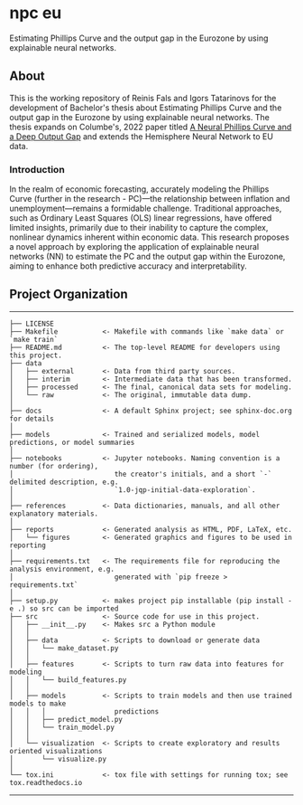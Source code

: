 # npc eu

Estimating Phillips Curve and the output gap in the Eurozone by using explainable neural networks.

## About

This is the working repository of Reinis Fals and Igors Tatarinovs for the development of Bachelor's thesis about Estimating Phillips Curve and the output gap in the Eurozone by using explainable neural networks. The thesis expands on Columbe's, 2022 paper titled [A Neural Phillips Curve and a Deep Output Gap](https://doi.org/10.48550/arxiv.2202.04146) and extends the Hemisphere Neural Network to EU data.



### Introduction

In the realm of economic forecasting, accurately modeling the Phillips Curve (further in the research - PC)—the relationship between inflation and unemployment—remains a formidable challenge. Traditional approaches, such as Ordinary Least Squares (OLS) linear regressions, have offered limited insights, primarily due to their inability to capture the complex, nonlinear dynamics inherent within economic data. This research proposes a novel approach by exploring the application of explainable neural networks (NN) to estimate the PC and the output gap within the Eurozone, aiming to enhance both predictive accuracy and interpretability.


## Project Organization
------------

    ├── LICENSE
    ├── Makefile           <- Makefile with commands like `make data` or `make train`
    ├── README.md          <- The top-level README for developers using this project.
    ├── data
    │   ├── external       <- Data from third party sources.
    │   ├── interim        <- Intermediate data that has been transformed.
    │   ├── processed      <- The final, canonical data sets for modeling.
    │   └── raw            <- The original, immutable data dump.
    │
    ├── docs               <- A default Sphinx project; see sphinx-doc.org for details
    │
    ├── models             <- Trained and serialized models, model predictions, or model summaries
    │
    ├── notebooks          <- Jupyter notebooks. Naming convention is a number (for ordering),
    │                         the creator's initials, and a short `-` delimited description, e.g.
    │                         `1.0-jqp-initial-data-exploration`.
    │
    ├── references         <- Data dictionaries, manuals, and all other explanatory materials.
    │
    ├── reports            <- Generated analysis as HTML, PDF, LaTeX, etc.
    │   └── figures        <- Generated graphics and figures to be used in reporting
    │
    ├── requirements.txt   <- The requirements file for reproducing the analysis environment, e.g.
    │                         generated with `pip freeze > requirements.txt`
    │
    ├── setup.py           <- makes project pip installable (pip install -e .) so src can be imported
    ├── src                <- Source code for use in this project.
    │   ├── __init__.py    <- Makes src a Python module
    │   │
    │   ├── data           <- Scripts to download or generate data
    │   │   └── make_dataset.py
    │   │
    │   ├── features       <- Scripts to turn raw data into features for modeling
    │   │   └── build_features.py
    │   │
    │   ├── models         <- Scripts to train models and then use trained models to make
    │   │   │                 predictions
    │   │   ├── predict_model.py
    │   │   └── train_model.py
    │   │
    │   └── visualization  <- Scripts to create exploratory and results oriented visualizations
    │       └── visualize.py
    │
    └── tox.ini            <- tox file with settings for running tox; see tox.readthedocs.io


--------
